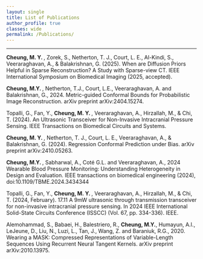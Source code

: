 ```yaml
---
layout: single
title: List of Publications
author_profile: true
classes: wide
permalink: /Publications/
---
```


----

<b> Cheung, M. Y. </b>, Zorek, S., Netherton, T. J., Court, L. E., Al-Kindi, S., Veeraraghavan, A., & Balakrishnan, G. (2025). When are Diffusion Priors Helpful in Sparse Reconstruction? A Study with Sparse-view CT. IEEE International Symposium on Biomedical Imaging (2025, accepted).

<b> Cheung, M.Y. </b>, Netherton, T.J., Court, L.E., Veeraraghavan, A. and Balakrishnan, G., 2024. Metric-guided Conformal Bounds for Probabilistic Image Reconstruction. arXiv preprint arXiv:2404.15274.

Topalli, G., Fan, Y., <b> Cheung, M. Y. </b>, Veeraraghavan, A., Hirzallah, M., & Chi, T. (2024). An Ultrasonic Transceiver for Non-Invasive Intracranial Pressure Sensing. IEEE Transactions on Biomedical Circuits and Systems.

<b> Cheung, M. Y. </b>, Netherton, T. J., Court, L. E., Veeraraghavan, A., & Balakrishnan, G. (2024). Regression Conformal Prediction under Bias. arXiv preprint arXiv:2410.05263.

<b> Cheung, M.Y. </b>, Sabharwal, A., Coté G.L. and Veeraraghavan, A., 2024 Wearable Blood Pressure Monitoring: Understanding Heterogeneity in Design and Evaluation. IEEE transactions on biomedical engineering (2024), doi:10.1109/TBME.2024.3434344

Topalli, G., Fan, Y., <b> Cheung, M. Y. </b>, Veeraraghavan, A., Hirzallah, M., & Chi, T. (2024, February). 17.11 A 9mW ultrasonic through transmission transceiver for non-invasive intracranial pressure sensing. In 2024 IEEE International Solid-State Circuits Conference (ISSCC) (Vol. 67, pp. 334-336). IEEE.

Alemohammad, S., Babaei, H., Balestriero, R., <b>Cheung, M.Y.</b>, Humayun, A.I., LeJeune, D., Liu, N., Luzi, L., Tan, J., Wang, Z. and Baraniuk, R.G., 2020. Wearing a MASK: Compressed Representations of Variable-Length Sequences Using Recurrent Neural Tangent Kernels. arXiv preprint arXiv:2010.13975.
